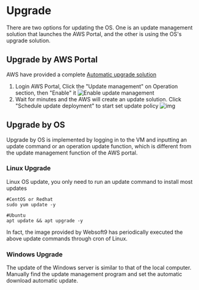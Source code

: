 # Upgrade

There are two options for updating the OS. One is an update management solution that launches the AWS Portal, and the other is using the OS's upgrade solution.

## Upgrade by AWS Portal

AWS have provided a complete [Automatic upgrade solution](https://aka.ms/updatemanagement)

1. Login AWS Portal, Click the "Update management" on Operation section, then "Enable" it
  ![Enable update management](https://libs.websoft9.com/Websoft9/DocsPicture/en/AWS/AWS-enableupdate-websoft9.png)
2. Wait for minutes and the AWS will create an update solution. Click "Schedule update deployment" to start set update policy
   ![img](https://libs.websoft9.com/Websoft9/DocsPicture/en/AWS/AWS-updateset-websoft9.png)

## Upgrade by OS

Upgrade by OS is implemented by logging in to the VM and inputting an update command or an operation update function, which is different from the update management function of the AWS portal.

### Linux Upgrade

Linux OS update, you only need to run an update command to install most updates

```shell
#CentOS or Redhat
sudo yum update -y

#Ubuntu
apt update && apt upgrade -y
```

In fact, the image provided by Websoft9 has periodically executed the above update commands through cron of Linux.

### Windows Upgrade

The update of the Windows server is similar to that of the local computer. Manually find the update management program and set the automatic download automatic update.